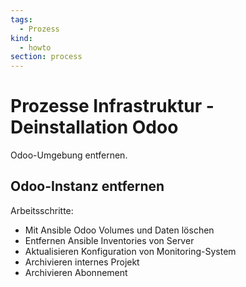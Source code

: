 ```yaml
---
tags:
  - Prozess
kind:
  - howto
section: process
---
```

# Prozesse Infrastruktur - Deinstallation Odoo

Odoo-Umgebung entfernen.

##  Odoo-Instanz entfernen

Arbeitsschritte:

* Mit Ansible Odoo Volumes und Daten löschen
* Entfernen Ansible Inventories von Server
* Aktualisieren Konfiguration von Monitoring-System
* Archivieren internes Projekt
* Archivieren Abonnement